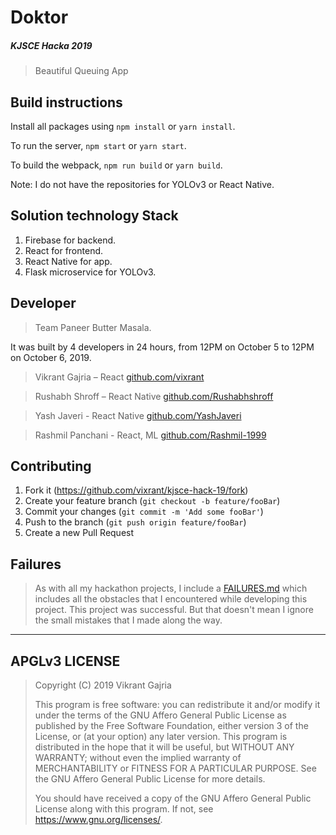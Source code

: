 # Doktor
##### KJSCE Hacka 2019
> Beautiful Queuing App

## Build instructions

Install all packages using `npm install` or `yarn install`.

To run the server, `npm start` or `yarn start`.

To build the webpack, `npm run build` or `yarn build`.

Note: I do not have the repositories for YOLOv3 or React Native.

## Solution technology Stack

1. Firebase for backend.
2. React for frontend.
3. React Native for app.
4. Flask microservice for YOLOv3.

## Developer

> Team Paneer Butter Masala.

It was built by 4 developers in 24 hours, from 12PM on October 5 to 12PM on October 6, 2019.

> Vikrant Gajria – React
> [github.com/vixrant](https://github.com/vixrant)

> Rushabh Shroff – React Native
> [github.com/Rushabhshroff](https://github.com/Rushabhshroff)

> Yash Javeri - React Native
> [github.com/YashJaveri](https://github.com/YashJaveri)

> Rashmil Panchani - React, ML
> [github.com/Rashmil-1999](https://github.com/Rashmil-1999)

## Contributing

1. Fork it (<https://github.com/vixrant/kjsce-hack-19/fork>)
2. Create your feature branch (`git checkout -b feature/fooBar`)
3. Commit your changes (`git commit -m 'Add some fooBar'`)
4. Push to the branch (`git push origin feature/fooBar`)
5. Create a new Pull Request

## Failures

> As with all my hackathon projects, I include a [FAILURES.md](/FAILURES.md)
> which includes all the obstacles that I encountered while developing this project.
> This project was successful. 
> But that doesn't mean I ignore the small mistakes that I made along the way.

--------------
APGLv3 LICENSE
--------------

> Copyright (C) 2019 Vikrant Gajria
>
> This program is free software: you can redistribute it and/or modify
> it under the terms of the GNU Affero General Public License as published
> by the Free Software Foundation, either version 3 of the License, or
> (at your option) any later version.
> This program is distributed in the hope that it will be useful,
> but WITHOUT ANY WARRANTY; without even the implied warranty of
> MERCHANTABILITY or FITNESS FOR A PARTICULAR PURPOSE.  See the
> GNU Affero General Public License for more details.
>
> You should have received a copy of the GNU Affero General Public License
> along with this program.  If not, see <https://www.gnu.org/licenses/>.